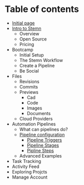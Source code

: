 # Table of contents

* [Initial page](README.md)
* [Intro to Stemn](intro-to-stemn/README.md)
  * Overview
  * Open Source
  * Pricing
* Bootcamp
  * Initial Setup
  * The Stemn Workflow
  * Create a Pipeline
  * Be Social
* Files
  * Revisions
  * Commits
  * Previews
    * Cad
    * Code
    * Images
    * Documents
  * Cloud Providers
* Automation Pipelines
  * What can pipelines do?
  * [Pipeline configuration](automation-pipelines/pipeline-configuration/README.md)
    * [Pipeline Triggers](automation-pipelines/pipeline-configuration/pipeline-triggers.md)
    * [Pipeline Stages](automation-pipelines/pipeline-configuration/pipeline-stages.md)
    * [Pipline Steps](automation-pipelines/pipeline-configuration/pipline-steps.md)
  * Advanced Examples
* Task Tracking
* Activity Feed
* Exploring Projcts
* Manage Account

